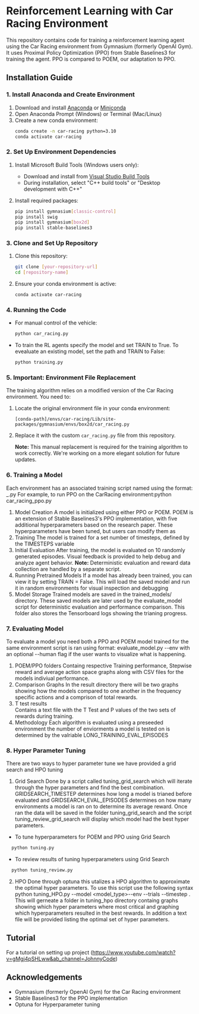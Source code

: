 # Reinforcement Learning with Car Racing Environment

This repository contains code for training a reinforcement learning agent using the Car Racing environment from Gymnasium (formerly OpenAI Gym). It uses Proximal Policy Optimization (PPO) from Stable Baselines3 for training the agent. PPO is compared to POEM, our adaptation to PPO.

## Installation Guide

### 1. Install Anaconda and Create Environment

1. Download and install [Anaconda](https://www.anaconda.com/download/) or [Miniconda](https://docs.conda.io/en/latest/miniconda.html)
2. Open Anaconda Prompt (Windows) or Terminal (Mac/Linux)
3. Create a new conda environment:
   ```bash
   conda create -n car-racing python=3.10
   conda activate car-racing
   ```

### 2. Set Up Environment Dependencies

1. Install Microsoft Build Tools (Windows users only):
   - Download and install from [Visual Studio Build Tools](https://visualstudio.microsoft.com/downloads/?q=build+tools)
   - During installation, select "C++ build tools" or "Desktop development with C++"

2. Install required packages:
   ```bash
   pip install gymnasium[classic-control]
   pip install swig
   pip install gymnasium[box2d]
   pip install stable-baselines3
   ```

### 3. Clone and Set Up Repository

1. Clone this repository:
   ```bash
   git clone [your-repository-url]
   cd [repository-name]
   ```

2. Ensure your conda environment is active:
   ```bash
   conda activate car-racing
   ```

### 4. Running the Code

- For manual control of the vehicle:
  ```bash
  python car_racing.py
  ```

- To train the RL agents specify the model and set TRAIN to True. To evealuate an existing model, set the path and TRAIN to False:
  ```bash
  python training.py
  ```

### 5. Important: Environment File Replacement

The training algorithm relies on a modified version of the Car Racing environment. You need to:

1. Locate the original environment file in your conda environment:
   ```
   [conda-path]/envs/car-racing/Lib/site-packages/gymnasium/envs/box2d/car_racing.py
   ```

2. Replace it with the custom `car_racing.py` file from this repository.

   **Note:** This manual replacement is required for the training algorithm to work correctly. We're working on a more elegant solution for future updates.


### 6. Training a Model

Each environment has an associated training script named using the format: <environment>_<algorithm>.py For example, to run PPO on the CarRacing environment:python car_racing_ppo.py

1. Model Creation 
A model is initialized using either PPO or POEM. POEM is an extension of Stable Baselines3's PPO implementation, with five additional hyperparameters based on the research paper. These hyperparameters have been tuned, but users can modify them as
2. Training 
The model is trained for a set number of timesteps, defined by the TIMESTEPS variable
3. Initial Evaluation 
After training, the model is evaluated on 10 randomly generated episodes. Visual feedback is provided to help debug and analyze agent behavior.
**Note:** Deterministic evaluation and reward data collection are handled by a separate script.
4. Running Pretrained Models
If a model has already been trained, you can view it by setting TRAIN = False.
This will load the saved model and run it in random environments for visual inspection and debugging 
5. Model Storage
Trained models are saved in the trained_models/ directory. These saved models are later used by the evaluate_model script for deterministic evaluation and performance comparison. This folder also stores the Tensorboard logs showing the trianing progress. 


### 7. Evaluating Model 
To evaluate a model you need both a PPO and POEM model trained for the same environment script is ran using format: evaluate_model.py --env <environment>  with an optional --human flag if the user wants to visualize what is happening.
1. POEM/PPO folders 
Containg respective Training performance, Stepwise reward and average action space graphs along with CSV files for the models indiviual performance. 
2. Comparison Graphs
In the result directory there will be two graphs showing how the models compared to one another in the frequency specific actions and a comprison of total rewards. 
3. T test results    
Contains a text file with the T Test and P values of the two sets of rewards during training. 
4. Methodology 
Each algorithm is evaluated using a preseeded environment the number of enviorments a model is tested on is determined by the valriable LONG_TRAINING_EVAL_EPISODES 

### 8. Hyper Parameter Tuning 
There are two ways to hyper parameter tune we have provided a grid search and HPO tuning
1. Grid Search
Done by a script called tuning_grid_search which will iterate through the hyper parameters and find the best combination. GRIDSEARCH_TIMESTEP determines how long a model is trianed before evaluated and GRIDSEARCH_EVAL_EPISODES determines on how many environments a model is ran on to determine its average reward. Once ran the data will be saved in the folder tuning_grid_search and the script tuning_review_grid_search will display which model had the best hyper parameters. 
- To tune hyperparameters for POEM and PPO using Grid Search
```bash
  python tuning.py
  ```

- To review results of tuning hyperparameters using Grid Search
```bash
  python tuning_review.py
  ```
2. HPO 
Done through optuna this utalizes a HPO algorithm to approximate the optimal hyper parameters. To use this script use the following syntax python tuning_HPO.py --model <model_type>--env <environment> --trials <integer> --timestep <integer>. This will gerneate a folder in tuning_hpo directory containg graphs showing which hyper parameters where most critical and graphing which hyperparameters resulted in the best rewards. In addition a text file will be provided listing the optimal set of hyper parameters. 



## Tutorial

For a tutorial on setting up project (https://www.youtube.com/watch?v=gMgj4pSHLww&ab_channel=JohnnyCode)




## Acknowledgements

- Gymnasium (formerly OpenAI Gym) for the Car Racing environment
- Stable Baselines3 for the PPO implementation
- Optuna for Hyperparameter tuning 
